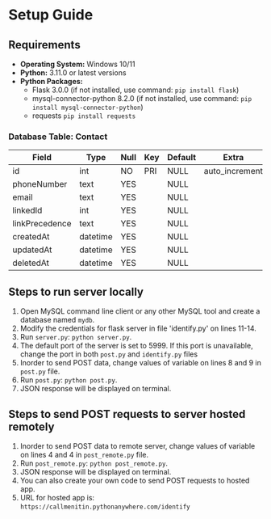 # Setup Guide
## Requirements

- **Operating System:** Windows 10/11
- **Python:** 3.11.0 or latest versions
- **Python Packages:**
    - Flask 3.0.0 (if not installed, use command: `pip install flask`)
    - mysql-connector-python 8.2.0 (if not installed, use command: `pip install mysql-connector-python`)
    - requests `pip install requests`

### Database Table: Contact

| Field          | Type     | Null | Key | Default | Extra          |
|----------------|----------|------|-----|---------|----------------|
| id             | int      | NO   | PRI | NULL    | auto_increment |
| phoneNumber    | text     | YES  |     | NULL    |                |
| email          | text     | YES  |     | NULL    |                |
| linkedId       | int      | YES  |     | NULL    |                |
| linkPrecedence | text     | YES  |     | NULL    |                |
| createdAt      | datetime | YES  |     | NULL    |                |
| updatedAt      | datetime | YES  |     | NULL    |                |
| deletedAt      | datetime | YES  |     | NULL    |                |

## Steps to run server locally

1. Open MySQL command line client or any other MySQL tool and create a database named `mydb`.
2. Modify the credentials for flask server in file 'identify.py' on lines 11-14.
3. Run `server.py`: `python server.py`.
4. The default port of the server is set to 5999. If this port is unavailable, change the port in both `post.py` and `identify.py` files
5. Inorder to send POST data, change values of variable on lines 8 and 9 in `post.py` file.
6. Run `post.py`: `python post.py`.
7. JSON response will be displayed on terminal.

## Steps to send POST requests to server hosted remotely

1. Inorder to send POST data to remote server, change values of variable on lines 4 and 4 in `post_remote.py` file.
2. Run `post_remote.py`: `python post_remote.py`.
3. JSON response will be displayed on terminal.
4. You can also create your own code to send POST requests to hosted app.
5. URL for hosted app is: `https://callmenitin.pythonanywhere.com/identify`



